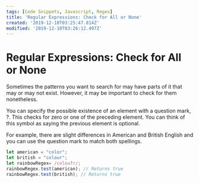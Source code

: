 ```yaml
---
tags: [Code Snippets, Javascript, Regex]
title: 'Regular Expressions: Check for All or None'
created: '2019-12-10T03:25:47.814Z'
modified: '2019-12-10T03:26:12.497Z'
---
```


Regular Expressions: Check for All or None
==========================================

Sometimes the patterns you want to search for may have parts of it that may or may not exist. However, it may be important to check for them nonetheless.

You can specify the possible existence of an element with a question mark, ?. This checks for zero or one of the preceding element. You can think of this symbol as saying the previous element is optional.

For example, there are slight differences in American and British English and you can use the question mark to match both spellings.
``` javascript
let american = "color";
let british = "colour";
let rainbowRegex= /colou?r/;
rainbowRegex.test(american); // Returns true
rainbowRegex.test(british); // Returns true

```
